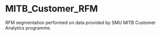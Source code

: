 # MITB_Customer_RFM
RFM segmentation performed on data provided by SMU MITB Customer Analytics programme.
